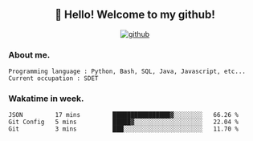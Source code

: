 <h2 align="center">👋 Hello! Welcome to my github! </h2>
<p align="center">
  <a href="https://github.com/usergwen"><img src="https://img.shields.io/badge/GitHub-24292e" alt="github"></a>
</p>

### About me.

```Plain Text
Programming language : Python, Bash, SQL, Java, Javascript, etc...
Current occupation : SDET
```
### Wakatime in week.

<!--START_SECTION:waka-->

```text
JSON         17 mins         ████████████████▓░░░░░░░░   66.26 %
Git Config   5 mins          █████▓░░░░░░░░░░░░░░░░░░░   22.04 %
Git          3 mins          ███░░░░░░░░░░░░░░░░░░░░░░   11.70 %
```

<!--END_SECTION:waka-->
